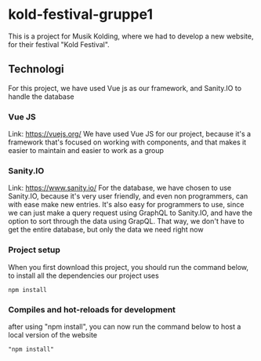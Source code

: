 # kold-festival-gruppe1
This is a project for Musik Kolding, where we had to develop a new website, for their festival "Kold Festival".

## Technologi
For this project, we have used Vue js as our framework, and Sanity.IO to handle the database

### Vue JS
Link: https://vuejs.org/
We have used Vue JS for our project, because it's a framework that's focused on working with components, and that makes
it easier to maintain and easier to work as a group

### Sanity.IO
Link: https://www.sanity.io/
For the database, we have chosen to use Sanity.IO, because it's very user friendly, and even non programmers, can with 
ease make new entries.
It's also easy for programmers to use, since we can just make a query request using GraphQL to Sanity.IO, and have the
option to sort through the data using GrapQL. That way, we don't have to get the entire database, but only the data we
need right now

### Project setup
When you first download this project, you should run the command below, to install all the dependencies our project uses
```
npm install 
```

### Compiles and hot-reloads for development
after using "npm install", you can now run the command below to host a local version of the website
```
"npm install"
```

